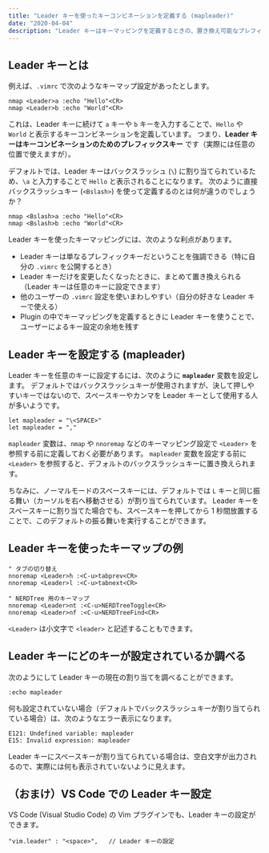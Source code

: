 ```yaml
---
title: "Leader キーを使ったキーコンビネーションを定義する (mapleader)"
date: "2020-04-04"
description: "Leader キーはキーマッピングを定義するときの、置き換え可能なプレフィックスキーです。"
---
```


Leader キーとは
----

例えば、`.vimrc` で次のようなキーマップ設定があったとします。

```vimrc
nmap <Leader>a :echo "Hello"<CR>
nmap <Leader>b :echo "World"<CR>
```

これは、Leader キーに続けて `a` キーや `b` キーを入力することで、`Hello` や `World` と表示するキーコンビネーションを定義しています。
つまり、__Leader キーはキーコンビネーションのためのプレフィックスキー__ です（実際には任意の位置で使えますが）。

デフォルトでは、Leader キーはバックスラッシュ (`\`) に割り当てられているため、`\a` と入力することで `Hello` と表示されることになります。
次のように直接バックスラッシュキー (`<Bslash>`) を使って定義するのとは何が違うのでしょうか？

```vimrc
nmap <Bslash>a :echo "Hello"<CR>
nmap <Bslash>b :echo "World"<CR>
```

Leader キーを使ったキーマッピングには、次のような利点があります。

* Leader キーは単なるプレフィックキーだということを強調できる（特に自分の `.vimrc` を公開するとき）
* Leader キーだけを変更したくなったときに、まとめて置き換えられる（Leader キーは任意のキーに設定できます）
* 他のユーザーの `.vimrc` 設定を使いまわしやすい（自分の好きな Leader キーで使える）
* Plugin の中でキーマッピングを定義するときに Leader キーを使うことで、ユーザーによるキー設定の余地を残す


Leader キーを設定する (mapleader)
----

Leader キーを任意のキーに設定するには、次のように __`mapleader`__ 変数を設定します。
デフォルトではバックスラッシュキーが使用されますが、決して押しやすいキーではないので、スペースキーやカンマを Leader キーとして使用する人が多いようです。

```vimrc
let mapleader = "\<SPACE>"
let mapleader = ","
```

`mapleader` 変数は、`nmap` や `nnoremap` などのキーマッピング設定で `<Leader>` を参照する前に定義しておく必要があります。
`mapleader` 変数を設定する前に `<Leader>` を参照すると、デフォルトのバックスラッシュキーに置き換えられます。

ちなみに、ノーマルモードのスペースキーには、デフォルトでは `L` キーと同じ振る舞い（カーソルを右へ移動させる）が割り当てられています。
Leader キーをスペースキーに割り当てた場合でも、スペースキーを押してから 1 秒間放置することで、このデフォルトの振る舞いを実行することができます。


Leader キーを使ったキーマップの例
----

```vimrc
" タブの切り替え
nnoremap <Leader>h :<C-u>tabprev<CR>
nnoremap <Leader>l :<C-u>tabnext<CR>

" NERDTree 用のキーマップ
nnoremap <Leader>nt :<C-u>NERDTreeToggle<CR>
nnoremap <Leader>nf :<C-u>NERDTreeFind<CR>
```

`<Leader>` は小文字で `<leader>` と記述することもできます。


Leader キーにどのキーが設定されているか調べる
----

次のようにして Leader キーの現在の割り当てを調べることができます。

```
:echo mapleader
```

何も設定されていない場合（デフォルトでバックスラッシュキーが割り当てられている場合）は、次のようなエラー表示になります。

```
E121: Undefined variable: mapleader
E15: Invalid expression: mapleader
```

Leader キーにスペースキーが割り当てられている場合は、空白文字が出力されるので、実際には何も表示されていないように見えます。


（おまけ）VS Code での Leader キー設定
----

VS Code (Visual Studio Code) の Vim プラグインでも、Leader キーの設定ができます。

```
"vim.leader" : "<space>",   // Leader キーの設定
```


